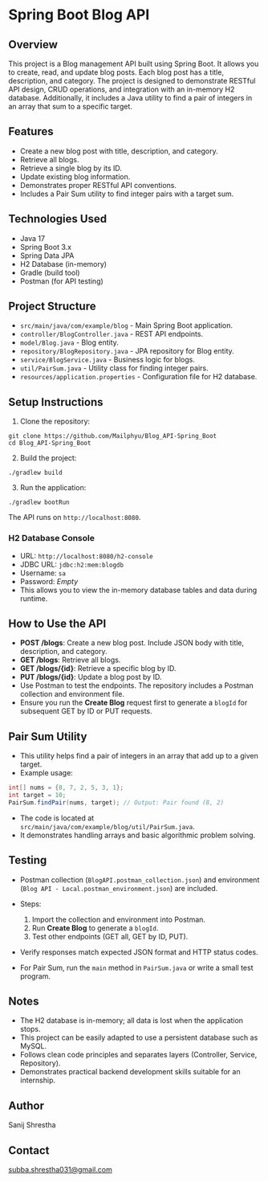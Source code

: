 # Spring Boot Blog API

## Overview

This project is a Blog management API built using Spring Boot. It allows you to create, read, and update blog posts. Each blog post has a title, description, and category. The project is designed to demonstrate RESTful API design, CRUD operations, and integration with an in-memory H2 database. Additionally, it includes a Java utility to find a pair of integers in an array that sum to a specific target.

## Features

* Create a new blog post with title, description, and category.
* Retrieve all blogs.
* Retrieve a single blog by its ID.
* Update existing blog information.
* Demonstrates proper RESTful API conventions.
* Includes a Pair Sum utility to find integer pairs with a target sum.

## Technologies Used

* Java 17
* Spring Boot 3.x
* Spring Data JPA
* H2 Database (in-memory)
* Gradle (build tool)
* Postman (for API testing)

## Project Structure

* `src/main/java/com/example/blog` - Main Spring Boot application.
* `controller/BlogController.java` - REST API endpoints.
* `model/Blog.java` - Blog entity.
* `repository/BlogRepository.java` - JPA repository for Blog entity.
* `service/BlogService.java` - Business logic for blogs.
* `util/PairSum.java` - Utility class for finding integer pairs.
* `resources/application.properties` - Configuration file for H2 database.

## Setup Instructions

1. Clone the repository:

```
git clone https://github.com/Mailphyu/Blog_API-Spring_Boot
cd Blog_API-Spring_Boot
```

2. Build the project:

```
./gradlew build
```

3. Run the application:

```
./gradlew bootRun
```

The API runs on `http://localhost:8080`.

### H2 Database Console

* URL: `http://localhost:8080/h2-console`
* JDBC URL: `jdbc:h2:mem:blogdb`
* Username: `sa`
* Password: *Empty*
* This allows you to view the in-memory database tables and data during runtime.

## How to Use the API

* **POST /blogs**: Create a new blog post. Include JSON body with title, description, and category.
* **GET /blogs**: Retrieve all blogs.
* **GET /blogs/{id}**: Retrieve a specific blog by ID.
* **PUT /blogs/{id}**: Update a blog post by ID.
* Use Postman to test the endpoints. The repository includes a Postman collection and environment file.
* Ensure you run the **Create Blog** request first to generate a `blogId` for subsequent GET by ID or PUT requests.

## Pair Sum Utility

* This utility helps find a pair of integers in an array that add up to a given target.
* Example usage:

```java
int[] nums = {8, 7, 2, 5, 3, 1};
int target = 10;
PairSum.findPair(nums, target); // Output: Pair found (8, 2)
```

* The code is located at `src/main/java/com/example/blog/util/PairSum.java`.
* It demonstrates handling arrays and basic algorithmic problem solving.

## Testing

* Postman collection (`BlogAPI.postman_collection.json`) and environment (`Blog API - Local.postman_environment.json`) are included.
* Steps:

  1. Import the collection and environment into Postman.
  2. Run **Create Blog** to generate a `blogId`.
  3. Test other endpoints (GET all, GET by ID, PUT).
* Verify responses match expected JSON format and HTTP status codes.
* For Pair Sum, run the `main` method in `PairSum.java` or write a small test program.

## Notes

* The H2 database is in-memory; all data is lost when the application stops.
* This project can be easily adapted to use a persistent database such as MySQL.
* Follows clean code principles and separates layers (Controller, Service, Repository).
* Demonstrates practical backend development skills suitable for an internship.

## Author

Sanij Shrestha

## Contact

subba.shrestha031@gmail.com
